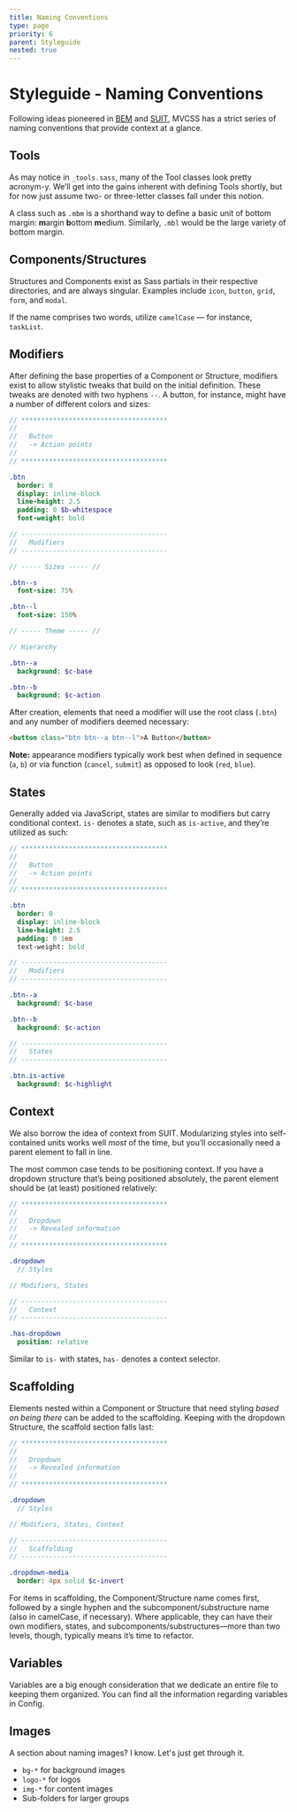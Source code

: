 ```yaml
---
title: Naming Conventions
type: page
priority: 6
parent: Styleguide
nested: true
---
```


Styleguide - Naming Conventions
===============================

Following ideas pioneered in [BEM][bem-definitions] and [SUIT][suit-naming-conventions], MVCSS has a strict series of naming conventions that provide context at a glance.

Tools
-----

As may notice in `_tools.sass`, many of the Tool classes look pretty acronym-y. We’ll get into the gains inherent with defining Tools shortly, but for now just assume two- or three-letter classes fall under this notion.

A class such as `.mbm` is a shorthand way to define a basic unit of bottom margin: **m**argin **b**ottom **m**edium. Similarly, `.mbl` would be the large variety of bottom margin.

Components/Structures
---------------------

Structures and Components exist as Sass partials in their respective directories, and are always singular. Examples include `icon`, `button`, `grid`, `form`, and `modal`.

If the name comprises two words, utilize `camelCase` &mdash; for instance, `taskList`.

Modifiers
---------

After defining the base properties of a Component or Structure, modifiers exist to allow stylistic tweaks that build on the initial definition.  These tweaks are denoted with two hyphens `--`. A button, for instance, might have a number of different colors and sizes:

```sass
// *************************************
//
//   Button
//   -> Action points
//
// *************************************

.btn
  border: 0
  display: inline-block
  line-height: 2.5
  padding: 0 $b-whitespace
  font-weight: bold

// -------------------------------------
//   Modifiers
// -------------------------------------

// ----- Sizes ----- //

.btn--s
  font-size: 75%

.btn--l
  font-size: 150%

// ----- Theme ----- //

// Hierarchy

.btn--a
  background: $c-base

.btn--b
  background: $c-action
```

After creation, elements that need a modifier will use the root class (`.btn`) and any number of modifiers deemed necessary:

```html
<button class="btn btn--a btn--l">A Button</button>
```

<!-- Nicktique: using `--a`, `--b`, etc. in the examples is dangerous since we've moved away from that. This next sentence is definitely off. -->

**Note:** appearance modifiers typically work best when defined in sequence (`a`, `b`) or via function (`cancel`, `submit`) as opposed to look (`red`, `blue`).

States
------

Generally added via JavaScript, states are similar to modifiers but carry conditional context. `is-` denotes a state, such as `is-active`, and they’re utilized as such:

```sass
// *************************************
//
//   Button
//   -> Action points
//
// *************************************

.btn
  border: 0
  display: inline-block
  line-height: 2.5
  padding: 0 1em
  text-weight: bold

// -------------------------------------
//   Modifiers
// -------------------------------------

.btn--a
  background: $c-base

.btn--b
  background: $c-action

// -------------------------------------
//   States
// -------------------------------------

.btn.is-active
  background: $c-highlight
```

Context
-------

We also borrow the idea of context from SUIT. Modularizing styles into self-contained units works well *most* of the time, but you’ll occasionally need a parent element to fall in line.

<!-- Nicktique: we've been using this a lot more in the context of list items, that might be a better example to drop in. -->

The most common case tends to be positioning context. If you have a dropdown structure that’s being positioned absolutely, the parent element should be (at least) positioned relatively:

```sass
// *************************************
//
//   Dropdown
//   -> Revealed information
//
// *************************************

.dropdown
  // Styles

// Modifiers, States

// -------------------------------------
//   Context
// -------------------------------------

.has-dropdown
  position: relative
```

Similar to `is-` with states, `has-` denotes a context selector.

Scaffolding
-----------

Elements nested within a Component or Structure that need styling *based on being there* can be added to the scaffolding. Keeping with the dropdown Structure, the scaffold section falls last:

```sass
// *************************************
//
//   Dropdown
//   -> Revealed information
//
// *************************************

.dropdown
  // Styles

// Modifiers, States, Context

// -------------------------------------
//   Scaffolding
// -------------------------------------

.dropdown-media
  border: 4px solid $c-invert
```

For items in scaffolding, the Component/Structure name comes first, followed by a single hyphen and the subcomponent/substructure name (also in camelCase, if necessary). Where applicable, they can have their own modifiers, states, and subcomponents/substructures—more than two levels, though, typically means it’s time to refactor.

<!-- Nicktique: a common misunderstanding with folks new to MVCSS is creating states / modifiers / etc. under a scaffolding item. An example of that might be helpful. -->

Variables
---------

Variables are a big enough consideration that we dedicate an entire file to keeping them organized. You can find all the information regarding variables in Config.

Images
------

A section about naming images? I know. Let's just get through it.

- `bg-*` for background images
- `logo-*` for logos
- `img-*` for content images
- Sub-folders for larger groups

[bem-definitions]: http://bem.info/method/definitions
[suit-naming-conventions]: https://github.com/suitcss/suit/blob/master/doc/naming-conventions.md

